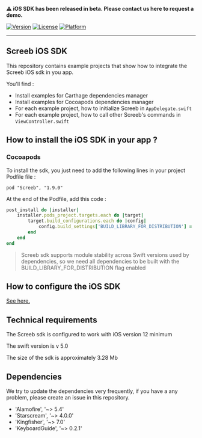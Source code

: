 __:warning:  iOS SDK has been released in beta. Please contact us here to request a demo.__

[![Version](https://img.shields.io/cocoapods/v/Screeb.svg?style=flat)](https://cocoapods.org/pods/Screeb)
[![License](https://img.shields.io/cocoapods/l/Screeb.svg?style=flat)](https://cocoapods.org/pods/Screeb)
[![Platform](https://img.shields.io/cocoapods/p/Screeb.svg?style=flat)](https://cocoapods.org/pods/Screeb)

___

## Screeb iOS SDK

This repository contains example projects that show how to integrate the Screeb iOS sdk in you app.

You'll find :

- Install examples for Carthage dependencies manager
- Install examples for Cocoapods dependencies manager
- For each example project, how to initialize Screeb in `AppDelegate.swift`
- For each example project, how to call other Screeb's commands in `ViewController.swift`

## How to install the iOS SDK in your app ?

### Cocoapods

To install the sdk, you just need to add the following lines in your project Podfile file :

```
pod "Screeb", "1.9.0"
```

At the end of the Podfile, add this code :

```ruby
post_install do |installer|
    installer.pods_project.targets.each do |target|
        target.build_configurations.each do |config|
            config.build_settings['BUILD_LIBRARY_FOR_DISTRIBUTION'] = 'YES'
        end
    end
end
```

> Screeb sdk supports module stability across Swift versions used by dependencies, so we need all dependencies to be built with the  BUILD_LIBRARY_FOR_DISTRIBUTION flag enabled

## How to configure the iOS SDK
[See here.](https://github.com/ScreebApp/developers/wiki/ios-SDK-install)

## Technical requirements

The Screeb sdk is configured to work with iOS version 12 minimum

The swift version is v 5.0

The size of the sdk is approximately 3.28 Mb

## Dependencies

We try to update the dependencies very frequently, if you have a any problem, please create an issue in this repository.

- 'Alamofire', '~> 5.4'
- 'Starscream', '~> 4.0.0'
- 'Kingfisher', '~> 7.0'
- 'KeyboardGuide', '~> 0.2.1'
